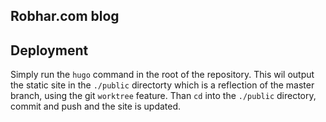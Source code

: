 Robhar.com blog
---------------

## Deployment
Simply run the `hugo` command in the root of the repository. This wil output the
static site in the `./public` directorty which is a reflection of the master branch,
using the git `worktree` feature.
Than `cd` into the `./public` directory, commit and push and the site is updated.
